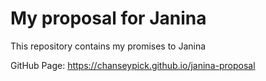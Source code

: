 # My proposal for Janina

This repository contains my promises to Janina

GitHub Page: https://chanseypick.github.io/janina-proposal
